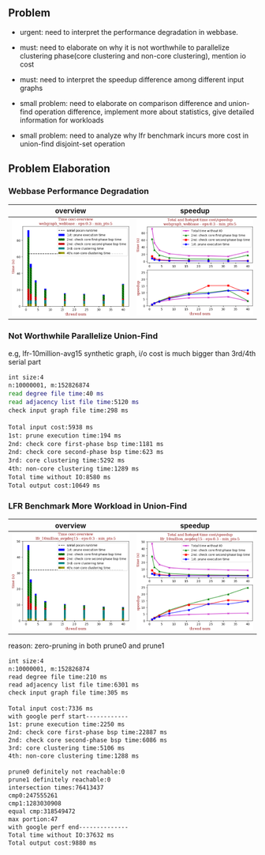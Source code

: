 ## Problem

* urgent: need to interpret the performance degradation in webbase.

* must: need to elaborate on why it is not worthwhile to parallelize clustering phase(core clustering and non-core clustering), mention io cost

* must: need to interpret the speedup difference among different input graphs

* small problem: need to elaborate on comparison difference and union-find operation difference, implement more about statistics, give detailed information for workloads

* small problem: need to analyze why lfr benchmark incurs more cost in union-find disjoint-set operation

## Problem Elaboration

### Webbase Performance Degradation

overview | speedup
--- | ---
![webbase-overview](../figures/scalability/webgraph_webbase-eps:0.3-min_pts:5-overview.png) | ![webbase-speedup](../figures/scalability/webgraph_webbase-eps:0.3-min_pts:5-runtime-speedup.png)

### Not Worthwhile Parallelize Union-Find

e.g, lfr-10million-avg15 synthetic graph, i/o cost is much bigger than 3rd/4th serial part

```zsh
int size:4
n:10000001, m:152826874
read degree file time:40 ms
read adjacency list file time:5120 ms
check input graph file time:298 ms

Total input cost:5938 ms
1st: prune execution time:194 ms
2nd: check core first-phase bsp time:1181 ms
2nd: check core second-phase bsp time:623 ms
3rd: core clustering time:5292 ms
4th: non-core clustering time:1289 ms
Total time without IO:8580 ms
Total output cost:10649 ms
```

### LFR Benchmark More Workload in Union-Find

overview | speedup
--- | ---
![lfr-10million-avg15-overview](../figures/scalability/lfr_10million_avgdeg15-eps:0.3-min_pts:5-overview.png) | ![lfr-10million-avg15-speedup](../figures/scalability/lfr_10million_avgdeg15-eps:0.3-min_pts:5-runtime-speedup.png)

reason: zero-pruning in both prune0 and prune1

```
int size:4
n:10000001, m:152826874
read degree file time:210 ms
read adjacency list file time:6301 ms
check input graph file time:305 ms

Total input cost:7336 ms
with google perf start------------
1st: prune execution time:2250 ms
2nd: check core first-phase bsp time:22887 ms
2nd: check core second-phase bsp time:6086 ms
3rd: core clustering time:5106 ms
4th: non-core clustering time:1288 ms

prune0 definitely not reachable:0
prune1 definitely reachable:0
intersection times:76413437
cmp0:247555261
cmp1:1283030908
equal cmp:318549472
max portion:47
with google perf end--------------
Total time without IO:37632 ms
Total output cost:9880 ms
```